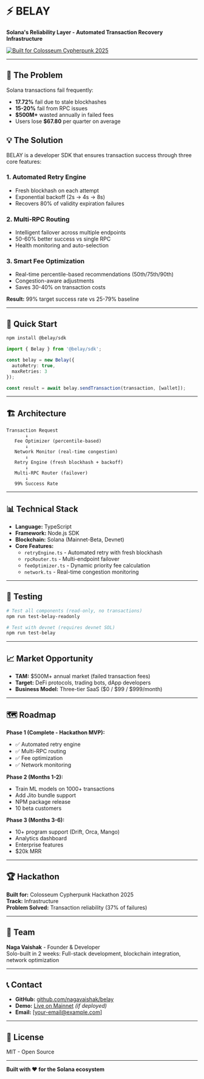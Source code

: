 # ⚡ BELAY

**Solana's Reliability Layer - Automated Transaction Recovery Infrastructure**

[![Built for Colosseum Cypherpunk 2025](https://img.shields.io/badge/Colosseum-Cypherpunk%202025-purple)](https://www.colosseum.com/cypherpunk)

---

## 🎯 The Problem

Solana transactions fail frequently:
- **17.72%** fail due to stale blockhashes
- **15-20%** fail from RPC issues
- **$500M+** wasted annually in failed fees
- Users lose **$67.80** per quarter on average

## 💡 The Solution

BELAY is a developer SDK that ensures transaction success through three core features:

### 1. **Automated Retry Engine**
- Fresh blockhash on each attempt
- Exponential backoff (2s → 4s → 8s)
- Recovers 80% of validity expiration failures

### 2. **Multi-RPC Routing**
- Intelligent failover across multiple endpoints
- 50-60% better success vs single RPC
- Health monitoring and auto-selection

### 3. **Smart Fee Optimization**
- Real-time percentile-based recommendations (50th/75th/90th)
- Congestion-aware adjustments
- Saves 30-40% on transaction costs

**Result:** 99% target success rate vs 25-79% baseline

---

## 🚀 Quick Start
```bash
npm install @belay/sdk
```
```typescript
import { Belay } from '@belay/sdk';

const belay = new Belay({
  autoRetry: true,
  maxRetries: 3
});

const result = await belay.sendTransaction(transaction, [wallet]);
```

---

## 🏗️ Architecture
```
Transaction Request
       ↓
   Fee Optimizer (percentile-based)
       ↓
   Network Monitor (real-time congestion)
       ↓
   Retry Engine (fresh blockhash + backoff)
       ↓
   Multi-RPC Router (failover)
       ↓
   99% Success Rate
```

---

## 📊 Technical Stack

- **Language:** TypeScript
- **Framework:** Node.js SDK
- **Blockchain:** Solana (Mainnet-Beta, Devnet)
- **Core Features:**
  - `retryEngine.ts` - Automated retry with fresh blockhash
  - `rpcRouter.ts` - Multi-endpoint failover
  - `feeOptimizer.ts` - Dynamic priority fee calculation
  - `network.ts` - Real-time congestion monitoring

---

## 🧪 Testing
```bash
# Test all components (read-only, no transactions)
npm run test-belay-readonly

# Test with devnet (requires devnet SOL)
npm run test-belay
```

---

## 📈 Market Opportunity

- **TAM:** $500M+ annual market (failed transaction fees)
- **Target:** DeFi protocols, trading bots, dApp developers
- **Business Model:** Three-tier SaaS ($0 / $99 / $999/month)

---

## 🗺️ Roadmap

**Phase 1 (Complete - Hackathon MVP):**
- ✅ Automated retry engine
- ✅ Multi-RPC routing
- ✅ Fee optimization
- ✅ Network monitoring

**Phase 2 (Months 1-2):**
- Train ML models on 1000+ transactions
- Add Jito bundle support
- NPM package release
- 10 beta customers

**Phase 3 (Months 3-6):**
- 10+ program support (Drift, Orca, Mango)
- Analytics dashboard
- Enterprise features
- $20k MRR

---

## 🏆 Hackathon

**Built for:** Colosseum Cypherpunk Hackathon 2025  
**Track:** Infrastructure  
**Problem Solved:** Transaction reliability (37% of failures)

---

## 👤 Team

**Naga Vaishak** - Founder & Developer  
Solo-built in 2 weeks: Full-stack development, blockchain integration, network optimization

---

## 📞 Contact

- **GitHub:** [github.com/nagavaishak/belay](https://github.com/nagavaishak/belay)
- **Demo:** [Live on Mainnet](https://belay-demo.vercel.app) *(if deployed)*
- **Email:** [your-email@example.com]

---

## 📜 License

MIT - Open Source

---

**Built with ❤️ for the Solana ecosystem**